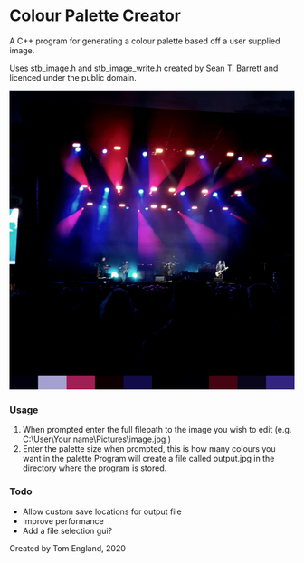 # Colour Palette Creator

A C++ program for generating a colour palette based off a user supplied image.

Uses stb_image.h and stb_image_write.h created by Sean T. Barrett and licenced under the public domain.

![Image of Potential Output from the Program](https://raw.githubusercontent.com/Tom-England/Colour_Palette/master/readmeImage.jpg)

### Usage
1. When prompted enter the full filepath to the image you wish to edit
(e.g. C:\\User\\Your name\\Pictures\\image.jpg )
2. Enter the palette size when prompted, this is how many colours you want in the palette
Program will create a file called output.jpg in the directory where the program is stored.

### Todo

* Allow custom save locations for output file
* Improve performance
* Add a file selection gui?

Created by Tom England, 2020
